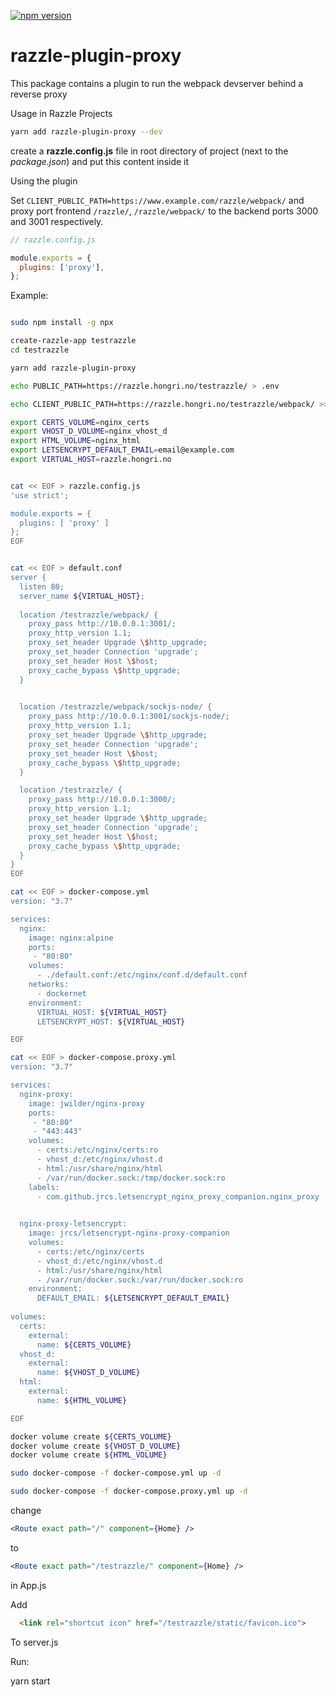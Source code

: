 [![npm version](https://badge.fury.io/js/razzle-plugin-proxy.svg)](https://badge.fury.io/js/razzle-plugin-proxy)

# razzle-plugin-proxy
This package contains a plugin to run the webpack devserver behind a reverse proxy

Usage in Razzle Projects
```sh
yarn add razzle-plugin-proxy --dev
```

create a **razzle.config.js** file in root directory of project (next to the *package.json*) and put this content inside it

Using the plugin

Set `CLIENT_PUBLIC_PATH=https://www.example.com/razzle/webpack/` and proxy port frontend `/razzle/`, `/razzle/webpack/` to the backend ports 3000 and 3001 respectively.


```javascript
// razzle.config.js

module.exports = {
  plugins: ['proxy'],
};
```

Example:

```bash

sudo npm install -g npx

create-razzle-app testrazzle
cd testrazzle

yarn add razzle-plugin-proxy

echo PUBLIC_PATH=https://razzle.hongri.no/testrazzle/ > .env

echo CLIENT_PUBLIC_PATH=https://razzle.hongri.no/testrazzle/webpack/ >> .env

export CERTS_VOLUME=nginx_certs
export VHOST_D_VOLUME=nginx_vhost_d
export HTML_VOLUME=nginx_html
export LETSENCRYPT_DEFAULT_EMAIL=email@example.com
export VIRTUAL_HOST=razzle.hongri.no


cat << EOF > razzle.config.js
'use strict';

module.exports = {
  plugins: [ 'proxy' ]
};
EOF


cat << EOF > default.conf
server {
  listen 80;
  server_name ${VIRTUAL_HOST};
  
  location /testrazzle/webpack/ {
    proxy_pass http://10.0.0.1:3001/;
    proxy_http_version 1.1;
    proxy_set_header Upgrade \$http_upgrade;
    proxy_set_header Connection 'upgrade';
    proxy_set_header Host \$host;
    proxy_cache_bypass \$http_upgrade;
  }     

  
  location /testrazzle/webpack/sockjs-node/ {
    proxy_pass http://10.0.0.1:3001/sockjs-node/;
    proxy_http_version 1.1;
    proxy_set_header Upgrade \$http_upgrade;
    proxy_set_header Connection 'upgrade';
    proxy_set_header Host \$host;
    proxy_cache_bypass \$http_upgrade;
  }     

  location /testrazzle/ {
    proxy_pass http://10.0.0.1:3000/;
    proxy_http_version 1.1;
    proxy_set_header Upgrade \$http_upgrade;
    proxy_set_header Connection 'upgrade';
    proxy_set_header Host \$host;
    proxy_cache_bypass \$http_upgrade;
  }     
}
EOF

cat << EOF > docker-compose.yml
version: "3.7"

services:
  nginx:
    image: nginx:alpine
    ports:
     - "80:80"
    volumes:
      - ./default.conf:/etc/nginx/conf.d/default.conf
    networks:
      - dockernet
    environment:
      VIRTUAL_HOST: ${VIRTUAL_HOST}
      LETSENCRYPT_HOST: ${VIRTUAL_HOST}

EOF

cat << EOF > docker-compose.proxy.yml
version: "3.7"

services:
  nginx-proxy:
    image: jwilder/nginx-proxy
    ports:
     - "80:80"
     - "443:443"
    volumes:
      - certs:/etc/nginx/certs:ro
      - vhost_d:/etc/nginx/vhost.d
      - html:/usr/share/nginx/html
      - /var/run/docker.sock:/tmp/docker.sock:ro
    labels:
      - com.github.jrcs.letsencrypt_nginx_proxy_companion.nginx_proxy
      

  nginx-proxy-letsencrypt:
    image: jrcs/letsencrypt-nginx-proxy-companion
    volumes:
      - certs:/etc/nginx/certs
      - vhost_d:/etc/nginx/vhost.d
      - html:/usr/share/nginx/html
      - /var/run/docker.sock:/var/run/docker.sock:ro
    environment:
      DEFAULT_EMAIL: ${LETSENCRYPT_DEFAULT_EMAIL}
      
volumes:
  certs:
    external:
      name: ${CERTS_VOLUME}
  vhost_d:
    external:
      name: ${VHOST_D_VOLUME}
  html:
    external:
      name: ${HTML_VOLUME}

EOF

docker volume create ${CERTS_VOLUME}
docker volume create ${VHOST_D_VOLUME}
docker volume create ${HTML_VOLUME}

sudo docker-compose -f docker-compose.yml up -d

sudo docker-compose -f docker-compose.proxy.yml up -d

``` 

change

```jsx
<Route exact path="/" component={Home} />
``` 
to

```jsx
<Route exact path="/testrazzle/" component={Home} />
```
in App.js

Add 

```html
  <link rel="shortcut icon" href="/testrazzle/static/favicon.ico">
```

To server.js

Run:

yarn start